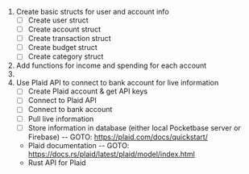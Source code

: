 1. Create basic structs for user and account info
   - [ ] Create user struct
   - [ ] Create account struct
   - [ ] Create transaction struct
   - [ ] Create budget struct
   - [ ] Create category struct
2. Add functions for income and spending for each account
3. 
4. Use Plaid API to connect to bank account for live information
   - [ ] Create Plaid account & get API keys
   - [ ] Connect to Plaid API
   - [ ] Connect to bank account
   - [ ] Pull live information
   - [ ] Store information in database (either local Pocketbase server or Firebase)
   -- GOTO: https://plaid.com/docs/quickstart/
    + Plaid documentation
   -- GOTO: https://docs.rs/plaid/latest/plaid/model/index.html
    + Rust API for Plaid

